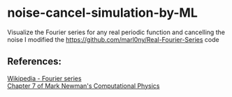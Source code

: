 # noise-cancel-simulation-by-ML
Visualize the Fourier series for any real periodic function and cancelling the noise
I modified the https://github.com/marl0ny/Real-Fourier-Series code


## References:
[Wikipedia - Fourier series](https://en.wikipedia.org/wiki/Fourier_series) <br>
[Chapter 7 of Mark Newman's Computational Physics](http://www-personal.umich.edu/~mejn/cp/)